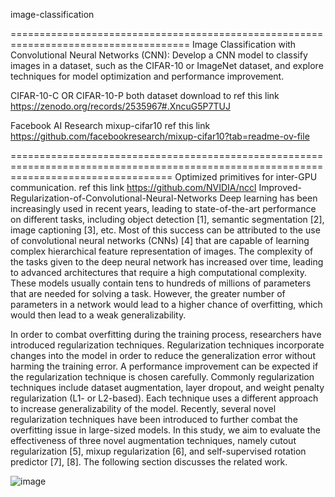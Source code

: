 image-classification 

=====================================================================================
Image Classification with Convolutional Neural Networks (CNN): Develop a CNN model to classify images in a dataset, such as the CIFAR-10 or ImageNet dataset, and explore techniques for model optimization and performance improvement.

CIFAR-10-C OR CIFAR-10-P both dataset download to ref this link https://zenodo.org/records/2535967#.XncuG5P7TUJ

Facebook AI Research mixup-cifar10 ref this link https://github.com/facebookresearch/mixup-cifar10?tab=readme-ov-file



========================================================================================================================================
Optimized primitives for inter-GPU communication. ref this link https://github.com/NVIDIA/nccl
Improved-Regularization-of-Convolutional-Neural-Networks Deep learning has been increasingly used in recent years, leading to state-of-the-art performance on different tasks, including object detection [1], semantic segmentation [2], image captioning [3], etc. Most of this success can be attributed to the use of convolutional neural networks (CNNs) [4] that are capable of learning complex hierarchical feature representation of images. The complexity of the tasks given to the deep neural network has increased over time, leading to advanced architectures that require a high computational complexity. These models usually contain tens to hundreds of millions of parameters that are needed for solving a task. However, the greater number of parameters in a network would lead to a higher chance of overfitting, which would then lead to a weak generalizability.

In order to combat overfitting during the training process, researchers have introduced regularization techniques. Regularization techniques incorporate changes into the model in order to reduce the generalization error without harming the training error. A performance improvement can be expected if the regularization technique is chosen carefully. Commonly regularization techniques include dataset augmentation, layer dropout, and weight penalty regularization (L1- or L2-based). Each technique uses a different approach to increase generalizability of the model. Recently, several novel regularization techniques have been introduced to further combat the overfitting issue in large-sized models. In this study, we aim to evaluate the effectiveness of three novel augmentation techniques, namely cutout regularization [5], mixup regularization [6], and self-supervised rotation predictor [7], [8]. The following section discusses the related work.



![image](https://github.com/anoopgupta3819/image-classification/assets/115916305/578e949e-0a2b-4450-ba1e-ead8dbca57f1)
